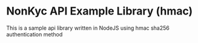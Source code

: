 # NonKyc API Example Library (hmac)

This is a sample api library written in NodeJS using hmac sha256 authentication method
